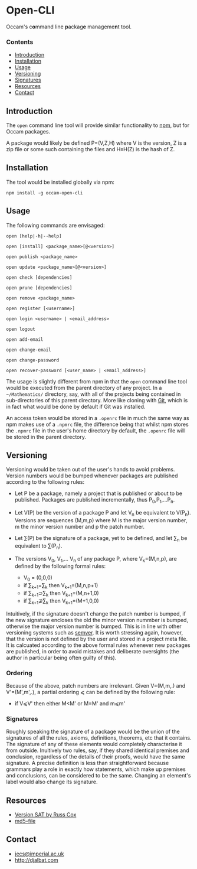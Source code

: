 # Open-CLI

Occam's c**o**mmand line **p**ackag**e** manageme**n**t tool.

### Contents

- [Introduction](#introduction)
- [Installation](#installation)
- [Usage](#usage)
- [Versioning](#versioning)
- [Signatures](#signatures)
- [Resources](#resources)
- [Contact](#contact)

## Introduction

The `open` command line tool will provide similar functionality to [npm](https://www.npmjs.com/), but for Occam packages. 

A package would likely be defined P=(V,Z,H) where V is the version, Z is a zip file or some such containing the files and H≡H(Z) is the hash of Z.

## Installation

The tool would be installed globally via npm:

    npm install -g occam-open-cli

## Usage

The following commands are envisaged:

    open [help|-h|--help]

    open [install] <package_name>[@<version>]
    
    open publish <package_name>

    open update <package_name>[@<version>]
    
    open check [dependencies]
    
    open prune [dependencies]
    
    open remove <package_name>

    open register [<username>]

    open login <username> | <email_address>

    open logout
    
    open add-email
    
    open change-email
    
    open change-password

    open recover-password [<user_name> | <email_address>]

The usage is slightly different from npm in that the `open` command line tool would be executed from the parent directory of any project. In a `~/Mathematics/` directory, say, with all of the projects being contained in sub-directories of this parent directory. More like cloning with [Git](https://git-scm.com/), which is in fact what would be done by default if Git was installed.

An access token would be stored in a `.openrc` file in much the same way as npm makes use of a `.npmrc` file, the difference being that whilst npm stores the `.npmrc` file in the user's home directory by default, the `.openrc` file will be stored in the parent directory.

## Versioning

Versioning would be taken out of the user's hands to avoid problems. Version numbers would be bumped whenever packages are published according to the following rules:

* Let P be a package, namely a project that is published or about to be published. Packages are published incrementally, thus P<sub>0</sub>,P<sub>1</sub>,...P<sub>n</sub>.

* Let V(P) be the version of a package P and let V<sub>n</sub> be equivalent to V(P<sub>n</sub>). Versions are sequences (M,m,p) where M is the major version number, m the minor version number and p the patch number. 

* Let ∑(P) be the signature of a package, yet to be defined, and let ∑<sub>n</sub> be equivalent to ∑(P<sub>n</sub>).

* The versions V<sub>0</sub>, V<sub>1</sub>,... V<sub>n</sub> of any package P, where V<sub>k</sub>=(M,n,p), are defined by the following formal rules:
  - V<sub>0</sub> = (0,0,0)
  - if ∑<sub>k+1</sub>=∑<sub>k</sub> then V<sub>k+1</sub>=(M,n,p+1)
  - if ∑<sub>k+1</sub>⊃∑<sub>k</sub> then V<sub>k+1</sub>=(M,n+1,0)
  - if ∑<sub>k+1</sub>⊉∑<sub>k</sub> then V<sub>k+1</sub>=(M+1,0,0)
  
Intuitively, if the signature doesn't change the patch number is bumped, if the new signature encloses the old the minor version nummber is bumped, otherwise the major version number is bumped. This is in line with other versioning systems such as [semver](http://semver.org/). It is worth stressing again, however, that the version is not defined by the user and stored in a project meta file. It is calcuated according to the above formal rules whenever new packages are published, in order to avoid mistakes and deliberate oversights (the author in particular being often guilty of this).

### Ordering

Because of the above, patch numbers are irrelevant. Given V=(M,m,.) and V'=(M',m',.), a partial ordering ⩽ can be defined by the following rule:

* if V⩽V' then either M&lt;M' or M=M' and m⩽m'

### Signatures

Roughly speaking the signature of a package would be the union of the signatures of all the rules, axioms, definitions, theorems, etc that it contains. The signature of any of these elements would completely characterise it from outside. Inuitively two rules, say, if they shared identical premises and conclusion, regardless of the details of their proofs, would have the same signature. A precise definition is less than straightforward because grammars play a role in exactly how statements, which make up premises and conclusions, can be considered to be the same. Changing an element's label would also change its signature.

## Resources

* [Version SAT by Russ Cox](https://research.swtch.com/version-sat)
* [md5-file](https://github.com/roryrjb/md5-file)

## Contact

* jecs@imperial.ac.uk
* http://djalbat.com
